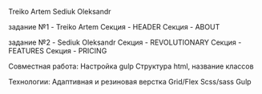Treiko Artem
Sediuk Oleksandr

задание №1 - Treiko Artem
    Секция - HEADER
    Секция - ABOUT
    
задание №2 - Sediuk Oleksandr
    Секция - REVOLUTIONARY
    Секция - FEATURES
    Секция - PRICING

Совместная работа: 
    Настройка gulp
    Структура html, название классов

Технологии:
    Адаптивная и резиновая верстка
    Grid/Flex
    Scss/sass
    Gulp